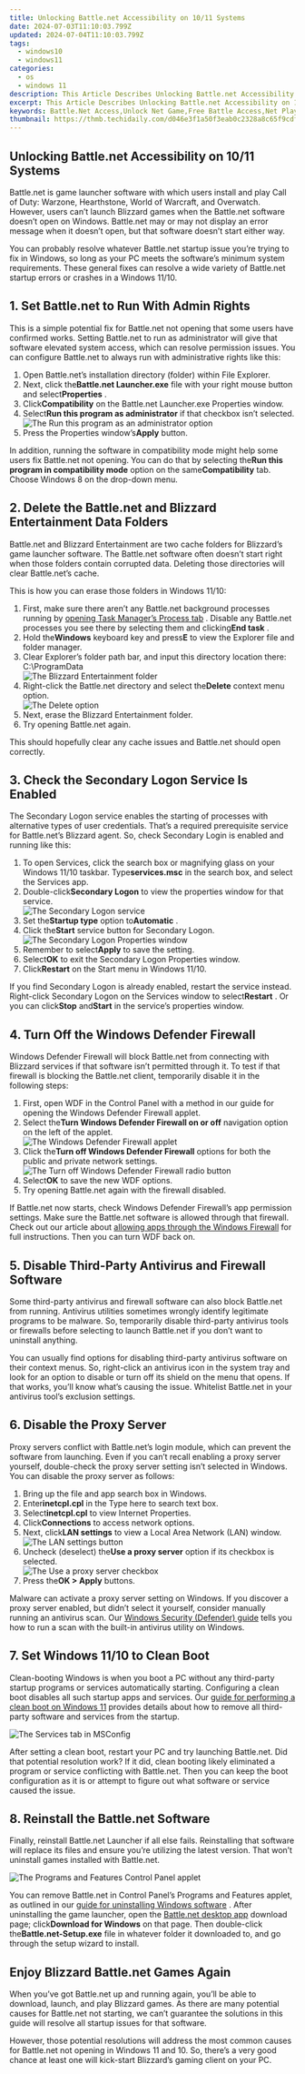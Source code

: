 ```yaml
---
title: Unlocking Battle.net Accessibility on 10/11 Systems
date: 2024-07-03T11:10:03.799Z
updated: 2024-07-04T11:10:03.799Z
tags:
  - windows10
  - windows11
categories:
  - os
  - windows 11
description: This Article Describes Unlocking Battle.net Accessibility on 10/11 Systems
excerpt: This Article Describes Unlocking Battle.net Accessibility on 10/11 Systems
keywords: Battle.Net Access,Unlock Net Game,Free Battle Access,Net Play Integration,Accessible Gaming,Bypass System Restrictions,Enhance Net Play
thumbnail: https://thmb.techidaily.com/d046e3f1a50f3eab0c2328a8c65f9cdfeb961e04c1487439cf5694d3a9ccaf02.jpg
---
```


## Unlocking Battle.net Accessibility on 10/11 Systems

 Battle.net is game launcher software with which users install and play Call of Duty: Warzone, Hearthstone, World of Warcraft, and Overwatch. However, users can’t launch Blizzard games when the Battle.net software doesn’t open on Windows. Battle.net may or may not display an error message when it doesn’t open, but that software doesn’t start either way.

 You can probably resolve whatever Battle.net startup issue you’re trying to fix in Windows, so long as your PC meets the software’s minimum system requirements. These general fixes can resolve a wide variety of Battle.net startup errors or crashes in a Windows 11/10.

## 1\. Set Battle.net to Run With Admin Rights

 This is a simple potential fix for Battle.net not opening that some users have confirmed works. Setting Battle.net to run as administrator will give that software elevated system access, which can resolve permission issues. You can configure Battle.net to always run with administrative rights like this:

1. Open Battle.net’s installation directory (folder) within File Explorer.
2. Next, click the**Battle.net Launcher.exe** file with your right mouse button and select**Properties** .
3. Click**Compatibility** on the Battle.net Launcher.exe Properties window.
4. Select**Run this program as administrator** if that checkbox isn’t selected.  
![The Run this program as an administrator option](https://static1.makeuseofimages.com/wordpress/wp-content/uploads/2022/11/run-this-program-as-administrator-option.jpg)
5. Press the Properties window’s**Apply** button.

 In addition, running the software in compatibility mode might help some users fix Battle.net not opening. You can do that by selecting the**Run this program in compatibility mode** option on the same**Compatibility** tab. Choose Windows 8 on the drop-down menu.

## 2\. Delete the Battle.net and Blizzard Entertainment Data Folders

 Battle.net and Blizzard Entertainment are two cache folders for Blizzard’s game launcher software. The Battle.net software often doesn’t start right when those folders contain corrupted data. Deleting those directories will clear Battle.net’s cache.

This is how you can erase those folders in Windows 11/10:

1. First, make sure there aren’t any Battle.net background processes running by [opening Task Manager’s Process tab](https://www.makeuseof.com/ways-to-open-task-manager-windows-10/) . Disable any Battle.net processes you see there by selecting them and clicking**End task** .
2. Hold the**Windows** keyboard key and press**E** to view the Explorer file and folder manager.
3. Clear Explorer’s folder path bar, and input this directory location there: C:\\ProgramData  
![The Blizzard Entertainment folder](https://static1.makeuseofimages.com/wordpress/wp-content/uploads/2022/11/blizzard-entertainment-folder.jpg)
4. Right-click the Battle.net directory and select the**Delete** context menu option.  
![The Delete option](https://static1.makeuseofimages.com/wordpress/wp-content/uploads/2022/11/the-delete-button.jpg)
5. Next, erase the Blizzard Entertainment folder.
6. Try opening Battle.net again.

 This should hopefully clear any cache issues and Battle.net should open correctly.

## 3\. Check the Secondary Logon Service Is Enabled

 The Secondary Logon service enables the starting of processes with alternative types of user credentials. That’s a required prerequisite service for Battle.net’s Blizzard agent. So, check Secondary Login is enabled and running like this:

1. To open Services, click the search box or magnifying glass on your Windows 11/10 taskbar. Type**services.msc** in the search box, and select the Services app.
2. Double-click**Secondary Logon** to view the properties window for that service.  
![The Secondary Logon service](https://static1.makeuseofimages.com/wordpress/wp-content/uploads/2022/11/secondary-logon-service.jpg)
3. Set the**Startup type** option to**Automatic** .
4. Click the**Start** service button for Secondary Logon.  
![The Secondary Logon Properties window](https://static1.makeuseofimages.com/wordpress/wp-content/uploads/2022/11/the-logon-properties-window.jpg)
5. Remember to select**Apply** to save the setting.
6. Select**OK** to exit the Secondary Logon Properties window.
7. Click**Restart** on the Start menu in Windows 11/10.

 If you find Secondary Logon is already enabled, restart the service instead. Right-click Secondary Logon on the Services window to select**Restart** . Or you can click**Stop** and**Start** in the service’s properties window.

## 4\. Turn Off the Windows Defender Firewall

 Windows Defender Firewall will block Battle.net from connecting with Blizzard services if that software isn’t permitted through it. To test if that firewall is blocking the Battle.net client, temporarily disable it in the following steps:

1. First, open WDF in the Control Panel with a method in our guide for opening the Windows Defender Firewall applet.
2. Select the**Turn Windows Defender Firewall on or off** navigation option on the left of the applet.  
![The Windows Defender Firewall applet](https://static1.makeuseofimages.com/wordpress/wp-content/uploads/2022/11/windows-defender-control-panel-applet.jpg)
3. Click the**Turn off Windows Defender Firewall** options for both the public and private network settings.  
![The Turn off Windows Defender Firewall radio button](https://static1.makeuseofimages.com/wordpress/wp-content/uploads/2022/11/turn-off-windows-defender-firewall-settings.jpg)
4. Select**OK** to save the new WDF options.
5. Try opening Battle.net again with the firewall disabled.

 If Battle.net now starts, check Windows Defender Firewall’s app permission settings. Make sure the Battle.net software is allowed through that firewall. Check out our article about [allowing apps through the Windows Firewall](https://www.makeuseof.com/how-to-allow-apps-windows-firewall/) for full instructions. Then you can turn WDF back on.

## 5\. Disable Third-Party Antivirus and Firewall Software

 Some third-party antivirus and firewall software can also block Battle.net from running. Antivirus utilities sometimes wrongly identify legitimate programs to be malware. So, temporarily disable third-party antivirus tools or firewalls before selecting to launch Battle.net if you don’t want to uninstall anything.

 You can usually find options for disabling third-party antivirus software on their context menus. So, right-click an antivirus icon in the system tray and look for an option to disable or turn off its shield on the menu that opens. If that works, you’ll know what’s causing the issue. Whitelist Battle.net in your antivirus tool’s exclusion settings.

## 6\. Disable the Proxy Server

 Proxy servers conflict with Battle.net’s login module, which can prevent the software from launching. Even if you can’t recall enabling a proxy server yourself, double-check the proxy server setting isn’t selected in Windows. You can disable the proxy server as follows:

1. Bring up the file and app search box in Windows.
2. Enter**inetcpl.cpl** in the Type here to search text box.
3. Select**inetcpl.cpl** to view Internet Properties.
4. Click**Connections** to access network options.
5. Next, click**LAN settings** to view a Local Area Network (LAN) window.  
![The LAN settings button](https://static1.makeuseofimages.com/wordpress/wp-content/uploads/2022/11/LAN-settings-button.jpg)
6. Uncheck (deselect) the**Use a proxy server** option if its checkbox is selected.  
![The Use a proxy server checkbox](https://static1.makeuseofimages.com/wordpress/wp-content/uploads/2022/11/the-use-a-proxy-server-checkbox.jpg)
7. Press the**OK > Apply** buttons.

 Malware can activate a proxy server setting on Windows. If you discover a proxy server enabled, but didn’t select it yourself, consider manually running an antivirus scan. Our [Windows Security (Defender) guide](https://www.makeuseof.com/windows-11-quick-security-guide/) tells you how to run a scan with the built-in antivirus utility on Windows.

## 7\. Set Windows 11/10 to Clean Boot

 Clean-booting Windows is when you boot a PC without any third-party startup programs or services automatically starting. Configuring a clean boot disables all such startup apps and services. Our [guide for performing a clean boot on Windows 11](https://www.makeuseof.com/clean-boot-windows-11/) provides details about how to remove all third-party software and services from the startup.

![The Services tab in MSConfig](https://static1.makeuseofimages.com/wordpress/wp-content/uploads/2022/11/the-services-tab.jpg)

 After setting a clean boot, restart your PC and try launching Battle.net. Did that potential resolution work? If it did, clean booting likely eliminated a program or service conflicting with Battle.net. Then you can keep the boot configuration as it is or attempt to figure out what software or service caused the issue.

## 8\. Reinstall the Battle.net Software

 Finally, reinstall Battle.net Launcher if all else fails. Reinstalling that software will replace its files and ensure you’re utilizing the latest version. That won’t uninstall games installed with Battle.net.

![The Programs and Features Control Panel applet](https://static1.makeuseofimages.com/wordpress/wp-content/uploads/2022/11/the-programs-and-features-applet.jpg)

 You can remove Battle.net in Control Panel’s Programs and Features applet, as outlined in our [guide for uninstalling Windows software](https://www.makeuseof.com/windows-11-different-ways-to-uninstall-software/) . After uninstalling the game launcher, open the [Battle.net desktop app](https://www.blizzard.com/en-us/apps/battle.net/desktop) download page; click**Download for Windows** on that page. Then double-click the**Battle.net-Setup.exe** file in whatever folder it downloaded to, and go through the setup wizard to install.

## Enjoy Blizzard Battle.net Games Again

 When you’ve got Battle.net up and running again, you’ll be able to download, launch, and play Blizzard games. As there are many potential causes for Battle.net not starting, we can’t guarantee the solutions in this guide will resolve all startup issues for that software.

 However, those potential resolutions will address the most common causes for Battle.net not opening in Windows 11 and 10\. So, there’s a very good chance at least one will kick-start Blizzard’s gaming client on your PC.

<ins class="adsbygoogle"
     style="display:block"
     data-ad-format="autorelaxed"
     data-ad-client="ca-pub-7571918770474297"
     data-ad-slot="1223367746"></ins>



<ins class="adsbygoogle"
     style="display:block"
     data-ad-client="ca-pub-7571918770474297"
     data-ad-slot="8358498916"
     data-ad-format="auto"
     data-full-width-responsive="true"></ins>


